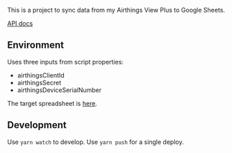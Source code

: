 This is a project to sync data from my Airthings View Plus to Google Sheets.

[API docs](https://developer.airthings.com/docs/api-getting-started/index.html)

## Environment

Uses three inputs from script properties:

- airthingsClientId
- airthingsSecret
- airthingsDeviceSerialNumber

The target spreadsheet is [here](https://docs.google.com/spreadsheets/d/1y3qp7uxP7GzRiNmgdANNv1IOP5P37NU5ZL5JltOsM_A/edit#gid=0).

## Development

Use `yarn watch` to develop.
Use `yarn push` for a single deploy.

